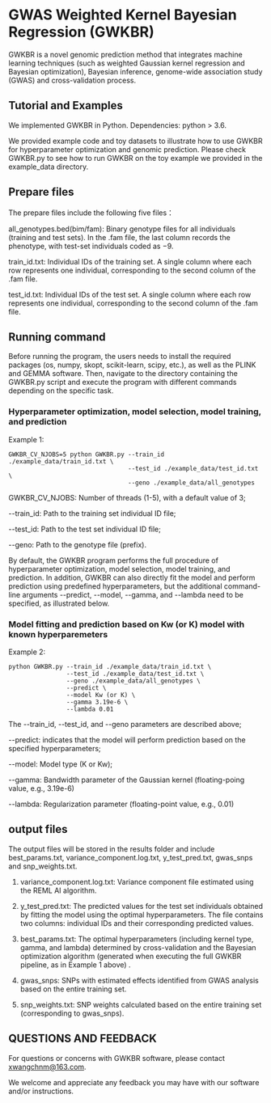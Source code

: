 # GWAS Weighted Kernel Bayesian Regression (GWKBR)
GWKBR is a novel genomic prediction method that integrates machine learning techniques (such as weighted Gaussian kernel regression and Bayesian optimization), Bayesian inference, genome-wide association study (GWAS) and cross-validation process.

## Tutorial and Examples
We implemented GWKBR in Python. Dependencies: python > 3.6.

We provided example code and toy datasets to illustrate how to use GWKBR for hyperparameter optimization and genomic prediction. Please check GWKBR.py to see how to run GWKBR on the toy example we provided in the example_data directory.

## Prepare files
The prepare files include the following five files：

all_genotypes.bed(bim/fam): Binary genotype files for all individuals (training and test sets). In the .fam file, the last column records the phenotype, with test-set individuals coded as −9.

train_id.txt: Individual IDs of the training set. A single column where each row represents one individual, corresponding to the second column of the .fam file. 

test_id.txt: Individual IDs of the test set. A single column where each row represents one individual, corresponding to the second column of the .fam file.

## Running command
Before running the program, the users needs to install the required packages (os, numpy, skopt, scikit-learn, scipy, etc.), as well as the PLINK and GEMMA software. Then, navigate to the directory containing the GWKBR.py script and execute the program with different commands depending on the specific task. 

### Hyperparameter optimization, model selection, model training, and prediction
Example 1:
```
GWKBR_CV_NJOBS=5 python GWKBR.py --train_id ./example_data/train_id.txt \
                                 --test_id ./example_data/test_id.txt \
                                 --geno ./example_data/all_genotypes
```
GWKBR_CV_NJOBS: Number of threads (1-5), with a default value of 3;

--train_id: Path to the training set individual ID file;

--test_id: Path to the test set individual ID file;

--geno: Path to the genotype file (prefix).

By default, the GWKBR program performs the full procedure of hyperparameter optimization, model selection, model training, and prediction. In addition, GWKBR can also directly fit the model and perform prediction using predefined hyperparameters, but the additional command-line arguments --predict, --model, --gamma, and --lambda need to be specified, as illustrated below.

### Model fitting and prediction based on Kw (or K) model with known hyperparemeters
Example 2:
```
python GWKBR.py --train_id ./example_data/train_id.txt \
                --test_id ./example_data/test_id.txt \
                --geno ./example_data/all_genotypes \
                --predict \
                --model Kw (or K) \
                --gamma 3.19e-6 \
                --lambda 0.01 
```
The --train_id, --test_id, and --geno parameters are described above;

--predict: indicates that the model will perform prediction based on the specified hyperparameters;

--model: Model type (K or Kw);

--gamma: Bandwidth parameter of the Gaussian kernel (floating-poing value, e.g., 3.19e-6)

--lambda: Regularization parameter (floating-point value, e.g., 0.01)

## output files
The output files will be stored in the results folder and include best_params.txt, variance_component.log.txt, y_test_pred.txt, gwas_snps and snp_weights.txt.

1. variance_component.log.txt: Variance component file estimated using the REML AI algorithm.

2. y_test_pred.txt: The predicted values for the test set individuals obtained by fitting the model using the optimal hyperparameters. The file contains two columns: individual IDs and their corresponding predicted values.

3. best_params.txt: The optimal hyperparameters (including kernel type, gamma, and lambda) determined by cross-validation and the Bayesian optimization algorithm (generated when executing the full GWKBR pipeline, as in Example 1 above) .

4. gwas_snps: SNPs with estimated effects identified from GWAS analysis based on the entire training set.

5. snp_weights.txt: SNP weights calculated based on the entire training set (corresponding to gwas_snps).

## QUESTIONS AND FEEDBACK
For questions or concerns with GWKBR software, please contact xwangchnm@163.com.

We welcome and appreciate any feedback you may have with our software and/or instructions.
